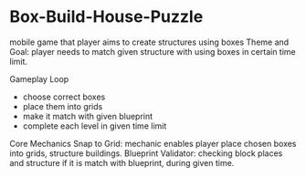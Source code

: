 # Box-Build-House-Puzzle
mobile game that player aims to create structures using boxes
Theme and Goal: player needs to match given structure with using boxes in certain time limit.

Gameplay Loop
- choose correct boxes
- place them into grids
- make it match with given blueprint
- complete each level in given time limit

Core Mechanics
Snap to Grid: mechanic enables player place chosen boxes into grids, structure buildings.
Blueprint Validator: checking block places and structure if it is match with blueprint, during given time.
